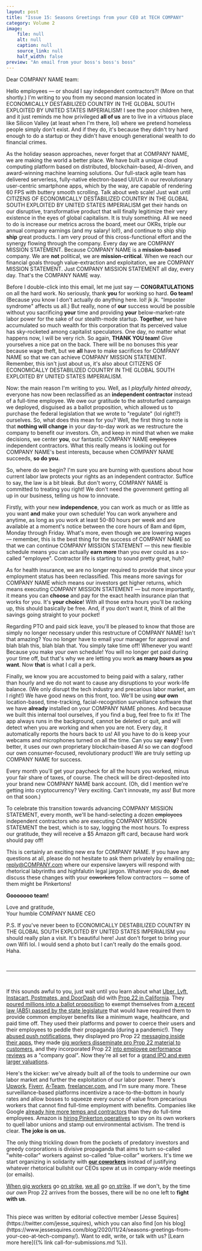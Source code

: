 ```yaml
---
layout: post
title: "Issue 15: Seasons Greetings from your CEO at TECH COMPANY"
category: Volume 2
image:
    file: null
    alt: null
    caption: null
    source_link: null
    half_width: false
preview: "An email from your boss's boss's boss"
---
```


Dear COMPANY NAME team:

Hello employees &mdash; or should I say independent contractors?! (More on that shortly.) I'm writing to you from my second mansion located in ECONOMICALLY DESTABILIZED COUNTRY IN THE GLOBAL SOUTH EXPLOITED BY UNITED STATES IMPERIALISM! I see the poor children here, and it just reminds me how privileged **all of us** are to live in a virtuous place like Silicon Valley (at least when I'm there, lol) where we pretend homeless people simply don't exist. And if they do, it's because they didn't try hard enough to do a startup or they didn't have enough generational wealth to do financial crimes.

<!--excerpt-->

As the holiday season approaches, never forget that at COMPANY NAME, we are making the world a better place. We have built a unique cloud computing platform based on distributed, blockchain-based, AI-driven, and award-winning machine learning solutions. Our full-stack agile team has delivered serverless, fully-native electron-based UI/UX in our revolutionary user-centric smartphone apps, which by the way, are capable of rendering 60 FPS with buttery smooth scrolling. Talk about web scale! Just wait until CITIZENS OF ECONOMICALLY DESTABILIZED COUNTRY IN THE GLOBAL SOUTH EXPLOITED BY UNITED STATES IMPERIALISM get their hands on our disruptive, transformative product that will finally legitimize their very existence in the eyes of global capitalism. It is truly something. All we need to do is increase our metrics across the board, meet our OKRs, triple our annual company earnings (and my salary! lol!), and continue to ship ship **ship** great products. I am very proud of this cross-functional effort and the synergy flowing through the company. Every day we are COMPANY MISSION STATEMENT. Because COMPANY NAME is a **mission-based** company. We are **not** political, we are **mission-critical**. When we reach our financial goals through value-extraction and exploitation, we are COMPANY MISSION STATEMENT. Just COMPANY MISSION STATEMENT all day, every day. That's the COMPANY NAME way.

Before I double-click into this email, let me just say &mdash; **CONGRATULATIONS** on all the hard work. No seriously, thank **you** for working so hard. **Go team!** (Because you know I don't actually do anything here. lol! jk jk. "Imposter syndrome" affects us all.) But really, none of **our** success would be possible without you sacrificing **your** time and providing **your** below-market-rate labor power for the sake of our stealth-mode startup. **Together**, we have accumulated so much wealth for this corporation that its perceived value has sky-rocketed among capitalist speculators. One day, no matter what happens now, I will be very rich. So again, **THANK YOU team!** Give yourselves a nice pat on the back. There will be no bonuses this year because wage theft, but we **all** have to make sacrifices for COMPANY NAME so that we can achieve COMPANY MISSION STATEMENT. Remember, this isn't just about us, it's also about CITIZENS OF ECONOMICALLY DESTABILIZED COUNTRY IN THE GLOBAL SOUTH EXPLOITED BY UNITED STATES IMPERIALISM.

Now: the main reason I'm writing to you. Well, as I *playfully hinted already*, everyone has now been reclassified as an **independent contractor** instead of a full-time employee. We owe our gratitude to the astroturfed campaign we deployed, disguised as a ballot proposition, which allowed us to purchase the federal legislation that we wrote to "regulate" (lol right!?) ourselves. So, what does this mean for you? Well, the first thing to note is that **nothing will change** in your day-to-day work as we restructure the company to benefit our investors. Oh, and keep in mind that when we make decisions, we center **you**, our fantastic COMPANY NAME ~~employees~~ independent contractors. What this really means is looking out for COMPANY NAME's best interests, because when COMPANY NAME succeeds, **so do you**.

So, where do we begin? I'm sure you are burning with questions about how current labor law protects your rights as an independent contractor. Suffice to say, the law is a bit bleak. But don't worry, COMPANY NAME is committed to treating you right! We don't need the government getting all up in our business, telling us how to innovate.

Firstly, with your new **independence**, you can work as much or as little as you want **and** make your own schedule! You can work anywhere and anytime, as long as you work at least 50-80 hours per week and are available at a moment's notice between the core hours of 8am and 6pm, Monday through Friday. What's more, even though we are lowering wages &mdash; remember, this is the best thing for the success of COMPANY NAME so that we can continue COMPANY MISSION STATEMENT &mdash; this new flexible schedule means you can actually **earn more** than you ever could as a so-called "employee". Contractor life is starting to sound pretty great, huh?

As for health insurance, we are no longer required to provide that since your employment status has been reclassified. This means more savings for COMPANY NAME which means our investors get higher returns, which means executing COMPANY MISSION STATEMENT &mdash; but more importantly, it means you can **choose** and pay for the exact health insurance plan that works for you. It's **your choice**! With all those extra hours you'll be racking up, this should basically be free. And, if you don't want it, think of all the savings going straight to your pocket!

Regarding PTO and paid sick leave, you'll be pleased to know that those are simply no longer necessary under this restructure of COMPANY NAME! Isn't that amazing? You no longer have to email your manager for approval and blah blah this, blah blah that. You simply take time off! Whenever you want! Because you make your own schedule! You will no longer get paid during your time off, but that's why we are letting you work **as many hours as you want**. Now **that** is what I call a perk.

Finally, we know you are accustomed to being paid with a salary, rather than hourly and we do not want to cause any disruptions to your work-life balance. (We only disrupt the tech industry and precarious labor market, am I right!) We have good news on this front, too. We'll be using **our own** location-based, time-tracking,  facial-recognition surveillance software that we have **already** installed on your COMPANY NAME phones. And because we built this internal tool ourselves, if you find a bug, feel free to fix it! The app always runs in the background, cannot be deleted or quit, and will detect when you are working and when you are not. Every day, it automatically reports the hours back to us! All you have to do is keep your webcams and microphones turned on all the time. Can you say **easy**? Even better, it uses our own proprietary blockchain-based AI so we can dogfood our own consumer-focused, revolutionary product! We are truly setting up COMPANY NAME for success.

Every month you'll get your paycheck for all the hours you worked, minus your fair share of taxes, of course. The check will be direct-deposited into your brand new COMPANY NAME bank account. (Oh, did I mention we're getting into cryptocurrency? Very exciting. Can't innovate, my ass! But more on that soon.)

To celebrate this transition towards advancing COMPANY MISSION STATEMENT, every month, we'll be hand-selecting a dozen ~~employees~~ independent contractors who are executing COMPANY MISSION STATEMENT the best, which is to say, logging the most hours. To express our gratitude, they will receive a $5 Amazon gift card, because hard work should pay off!

This is certainly an exciting new era for COMPANY NAME. If you have any questions at all, please do not hesitate to ask them privately by emailing no-reply@COMPANY.com where our expensive lawyers will respond with rhetorical labyrinths and highfalutin legal jargon. Whatever you do, **do not** discuss these changes with your ~~coworkers~~ fellow contractors &mdash; some of them might be Pinkertons!

**Gooooooo team!**

Love and gratitude,<br/>
Your humble COMPANY NAME CEO

P.S. If you've never been to ECONOMICALLY DESTABILIZED COUNTRY IN THE GLOBAL SOUTH EXPLOITED BY UNITED STATES IMPERIALISM you should really plan a visit. It's beautiful here! Just don't forget to bring your own Wifi lol. I would send a photo but I can't really do the emails good. Haha.

<br/>
<hr>
<br/>

If this sounds awful to you, just wait until you learn about what [Uber, Lyft,](https://www.nytimes.com/2020/11/04/technology/california-uber-lyft-prop-22.html) [Instacart, Postmates, and DoorDash](https://sf.eater.com/2020/10/16/21520005/doordash-prop-22-gig-workers-ab5-apps) did with [Prop 22 in California](https://www.hrw.org/news/2020/10/15/california-proposition-22-threatens-gig-workers-rights). They [poured millions into a ballot proposition](https://www.buzzfeednews.com/article/carolineodonovan/uber-lyft-proposition-22-workers-rights) to exempt themselves from [a recent law (AB5) passed by the state legislature](https://www.vox.com/2019/9/11/20850878/california-passes-ab5-bill-uber-lyft) that would have required them to provide common employer benefits like a minimum wage, healthcare, and paid time off. They used their platforms and power to coerce their users and their employees to peddle their propaganda (during a pandemic!). They [abused push notifications](https://www.theverge.com/2020/10/15/21517316/uber-spamming-user-political-push-notifications-prop-22-vote), they displayed pro Prop 22 [messaging inside their apps](https://www.theverge.com/2020/11/4/21549760/uber-lyft-prop-22-win-vote-app-message-notifications), they made [gig workers disseminate pro Prop 22 material to customers](https://sanfrancisco.cbslocal.com/2020/10/13/prop-22-instacart-provided-some-contract-workers-with-stickers-fliers-promoting-controversial-ballot-measure/), and they incorporated Prop 22 [into employee performance reviews](https://news.techworkerscoalition.org/2020/10/30/issue-13/) as a "company goal". Now they're all set for a [grand IPO and even larger valuations](https://www.cnbc.com/2020/11/05/california-prop-22-win-improves-doordash-instacart-ipo-prospects.html).

Here's the kicker: we've already built all of the tools to undermine our own labor market and further the exploitation of our labor power. There's [Upwork](http://upwork.com), [Fiverr](https://www.fiverr.com), [A-Team](https://join.a.team), [freelancer.com](https://www.freelancer.com), and I'm sure many more. These surveillance-based platforms incentivize a race-to-the-bottom in hourly rates and allow bosses to squeeze every ounce of value from precarious workers that cannot find full-time employment with benefits. Companies like Google [already hire more temps and contractors](https://www.nytimes.com/2019/05/28/technology/google-temp-workers.html) than they do full-time employees. Amazon is [hiring Pinkerton operatives](https://www.vice.com/en/article/5dp3yn/amazon-leaked-reports-expose-spying-warehouse-workers-labor-union-environmental-groups-social-movements) to spy on its own workers to quell labor unions and stamp out environmental activism. The trend is clear. **The joke is on us.**

The only thing trickling down from the pockets of predatory investors and greedy corporations is divisive propaganda that aims to turn so-called "white-collar" workers against so-called "blue-collar" workers. It's time we start organizing in solidarity with [**our coworkers**](https://drivers-united.org) instead of justifying whatever rhetorical bullshit our CEOs spew at us in company-wide meetings (or emails).

[When gig workers](https://www.vice.com/en/article/v7gzd8/targets-gig-workers-will-strike-to-protest-switch-to-algorithmic-pay-model) go [on strike](https://www.vice.com/en/article/jgxazk/they-arent-anything-without-us-gig-workers-are-striking-throughout-latin-america), [we all](https://www.washingtonpost.com/technology/2020/05/01/amazon-instacart-workers-strike/) go [on strike](https://www.vice.com/en/article/epdxwm/covid-19-surges-are-driving-tech-worker-strikes-and-protests). If we don't, by the time *our own* Prop 22 arrives from the bosses, there will be no one left to **fight with us**.

<br/>
<div markdown="1" class="text-secondary mt-2 mb-2">
This piece was written by editorial collective member [Jesse Squires](https://twitter.com/jesse_squires), which you can also find [on his blog](https://www.jessesquires.com/blog/2020/11/24/seasons-greetings-from-your-ceo-at-tech-company/). Want to edit, write, or talk with us? [Learn more here]({% link call-for-submissions.md %}).
</div>

